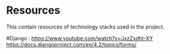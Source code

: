 # Resources
This contain resources of technology stacks used in the project. 

#Django : 
https://www.youtube.com/watch?v=JxzZxdht-XY
https://docs.djangoproject.com/en/4.2/topics/forms/